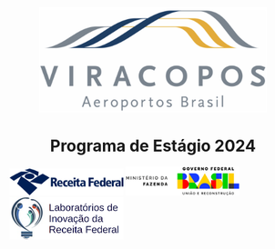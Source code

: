 <p align="center">
 <img src="readme/Viracopos_Airport_Logo.jpg" width="400" />
</p>

<h1 align="center">Programa de Estágio 2024</h1>
	
<p justify-content="center" align-items="center" text-align="center">
 <img src="readme/receita-federal-logo.png" width="200" margin="50px" alt="Logo Receita Federal">
 <img src="readme/MFAssinatura.png" width="200" margin="50px" alt="Logo Ministério da Fazenda">
 <img src="readme/Labin-logo.png" width="200" margin="50px" alt="Logo Labin">
</p>

